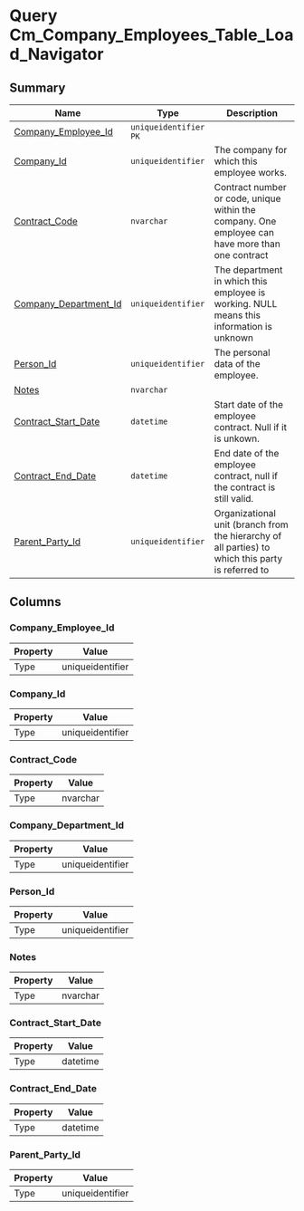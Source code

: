 # Query Cm_Company_Employees_Table_Load_Navigator


## Summary

| Name | Type | Description |
| - | - | --- |
|[Company_Employee_Id](#company_employee_id)|`uniqueidentifier` `PK`||
|[Company_Id](#company_id)|`uniqueidentifier` |The company for which this employee works.|
|[Contract_Code](#contract_code)|`nvarchar` |Contract number or code, unique within the company. One employee can have more than one contract|
|[Company_Department_Id](#company_department_id)|`uniqueidentifier` |The department in which this employee is working. NULL means this information is unknown|
|[Person_Id](#person_id)|`uniqueidentifier` |The personal data of the employee.|
|[Notes](#notes)|`nvarchar` ||
|[Contract_Start_Date](#contract_start_date)|`datetime` |Start date of the employee contract. Null if it is unkown.|
|[Contract_End_Date](#contract_end_date)|`datetime` |End date of the employee contract, null if the contract is still valid.|
|[Parent_Party_Id](#parent_party_id)|`uniqueidentifier` |Organizational unit (branch from the hierarchy of all parties) to which this party is referred to|

## Columns

### Company_Employee_Id

| Property | Value |
| - | - |
|Type|uniqueidentifier|

### Company_Id

| Property | Value |
| - | - |
|Type|uniqueidentifier|

### Contract_Code

| Property | Value |
| - | - |
|Type|nvarchar|

### Company_Department_Id

| Property | Value |
| - | - |
|Type|uniqueidentifier|

### Person_Id

| Property | Value |
| - | - |
|Type|uniqueidentifier|

### Notes

| Property | Value |
| - | - |
|Type|nvarchar|

### Contract_Start_Date

| Property | Value |
| - | - |
|Type|datetime|

### Contract_End_Date

| Property | Value |
| - | - |
|Type|datetime|

### Parent_Party_Id

| Property | Value |
| - | - |
|Type|uniqueidentifier|



